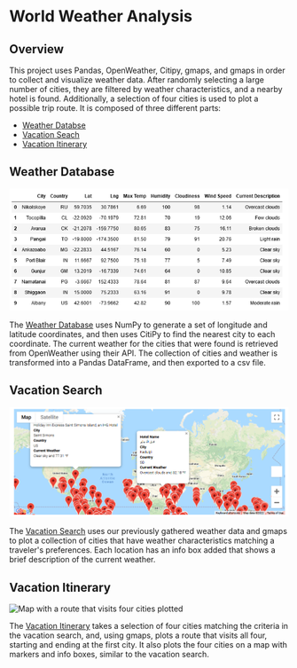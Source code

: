 # World Weather Analysis

## Overview

This project uses Pandas, OpenWeather, Citipy, gmaps, and gmaps in order to collect and visualize weather data. After randomly selecting a large number of cities, they are filtered by weather characteristics, and a nearby hotel is found. Additionally, a selection of four cities is used to plot a possible trip route.
It is composed of three different parts:
* [Weather Databse](#Weather-Database)
* [Vacation Seach](#Vacation-Search)
* [Vacation Itinerary](#Vacation-Itinerary)

## Weather Database

![Table showing the first 10 lines of city weather data](Weather_Database/weather_database_preview.png)

The [Weather Database](Weather_Database) uses NumPy to generate a set of longitude and latitude coordinates, and then uses CitiPy to find the nearest city to each coordinate. The current weather for the cities that were found is retrieved from OpenWeather using their API. The collection of cities and weather is transformed  into a Pandas DataFrame, and then exported to a csv file.

## Vacation Search

![Map showing a possible collection of cities that match a traveler's preferences](Vacation_Search/WeatherPy_vacation_map.png)

The [Vacation Search](Vacation_Search) uses our previously gathered weather data and gmaps to plot a collection of cities that have weather characteristics matching a traveler's preferences. Each location has an info box added that shows a brief description of the current weather. 

## Vacation Itinerary

![Map with a route that visits four cities plotted](Vacation_Itinerary/WeatherPy_trave_map.png)

The [Vacation Itinerary](Vacation_Itinerary) takes a selection of four cities matching the criteria in the vacation search, and, using gmaps, plots a route that visits all four, starting and ending at the first city. It also plots the four cities on a map with markers and info boxes, similar to the vacation search.

